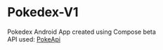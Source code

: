 # Pokedex-V1

Pokedex Android App created using Compose beta  
API used: [PokeApi](https://pokeapi.co/docs/v2)
